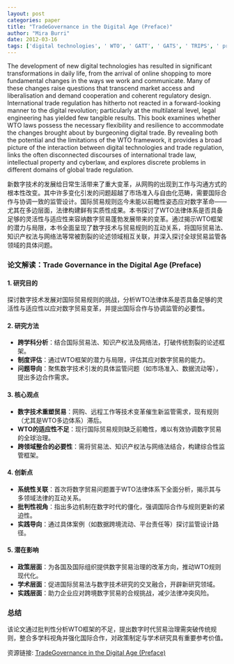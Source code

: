 ```yaml
---
layout: post
categories: paper
title: "TradeGovernance in the Digital Age (Preface)"
author: "Mira Burri"
date: 2012-03-16
tags: ['digital technologies', ' WTO', ' GATT', ' GATS', ' TRIPS', ' preferential trade agreements', ' international trade regulation', ' governance']
---
```


The development of new digital technologies has resulted in significant transformations in daily life, from the arrival of online shopping to more fundamental changes in the ways we work and communicate. Many of these changes raise questions that transcend market access and liberalisation and demand cooperation and coherent regulatory design. International trade regulation has hitherto not reacted in a forward-looking manner to the digital revolution; particularly at the multilateral level, legal engineering has yielded few tangible results. This book examines whether WTO laws possess the necessary flexibility and resilience to accommodate the changes brought about by burgeoning digital trade. By revealing both the potential and the limitations of the WTO framework, it provides a broad picture of the interaction between digital technologies and trade regulation, links the often disconnected discourses of international trade law, intellectual property and cyberlaw, and explores discrete problems in different domains of global trade regulation.

新数字技术的发展给日常生活带来了重大变革，从网购的出现到工作与沟通方式的根本性改变。其中许多变化引发的问题超越了市场准入与自由化范畴，需要国际合作与协调一致的监管设计。国际贸易规则迄今未能以前瞻性姿态应对数字革命——尤其在多边层面，法律构建鲜有实质性成果。本书探讨了WTO法律体系是否具备足够的灵活性与适应性来容纳数字贸易蓬勃发展带来的变革。通过揭示WTO框架的潜力与局限，本书全面呈现了数字技术与贸易规则的互动关系，将国际贸易法、知识产权法与网络法等常被割裂的论述领域相互关联，并深入探讨全球贸易监管各领域的具体问题。

### **论文解读：Trade Governance in the Digital Age (Preface)**  

#### **1. 研究目的**  
探讨数字技术发展对国际贸易规则的挑战，分析WTO法律体系是否具备足够的灵活性与适应性以应对数字贸易变革，并提出国际合作与协调监管的必要性。  

#### **2. 研究方法**  
- **跨学科分析**：结合国际贸易法、知识产权法及网络法，打破传统割裂的论述框架。  
- **制度评估**：通过WTO框架的潜力与局限，评估其应对数字贸易的能力。  
- **问题导向**：聚焦数字技术引发的具体监管问题（如市场准入、数据流动等），提出多边合作需求。  

#### **3. 核心观点**  
- **数字技术重塑贸易**：网购、远程工作等技术变革催生新监管需求，现有规则（尤其是WTO多边体系）滞后。  
- **WTO的适应性不足**：现行国际贸易规则缺乏前瞻性，难以有效协调数字贸易的全球治理。  
- **跨领域整合的必要性**：需将贸易法、知识产权法与网络法结合，构建综合性监管框架。  

#### **4. 创新点**  
- **系统性关联**：首次将数字贸易问题置于WTO法律体系下全面分析，揭示其与多领域法律的互动关系。  
- **批判性视角**：指出多边机制在数字时代的僵化，强调国际合作与规则更新的紧迫性。  
- **实践导向**：通过具体案例（如数据跨境流动、平台责任等）探讨监管设计路径。  

#### **5. 潜在影响**  
- **政策层面**：为各国及国际组织提供数字贸易治理的改革方向，推动WTO规则现代化。  
- **学术层面**：促进国际贸易法与数字技术研究的交叉融合，开辟新研究领域。  
- **实践层面**：助力企业应对跨境数字贸易的合规挑战，减少法律冲突风险。  

### **总结**  
该论文通过批判性分析WTO框架的不足，提出数字时代贸易治理需突破传统规则，整合多学科视角并强化国际合作，对政策制定与学术研究具有重要参考价值。

资源链接: [TradeGovernance in the Digital Age (Preface)](https://papers.ssrn.com/sol3/papers.cfm?abstract_id=2021035)
